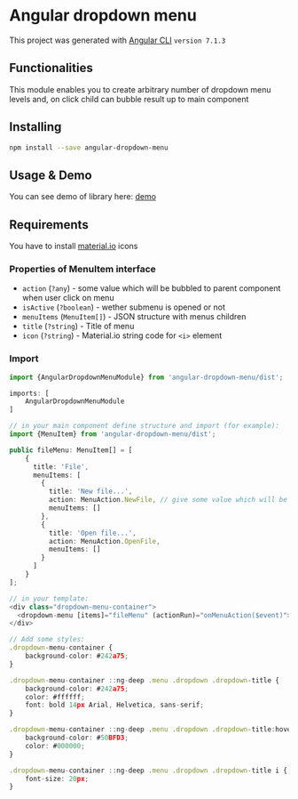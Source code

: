 # Angular dropdown menu

This project was generated with [Angular CLI](https://github.com/angular/angular-cli) `version 7.1.3`

## Functionalities

This module enables you to create arbitrary number of dropdown menu levels and, on click child can bubble result up to main component

## Installing
```bash
npm install --save angular-dropdown-menu
```

## Usage & Demo
You can see demo of library here: [demo](https://tcundic.github.io/angular-dropdown-menu/)

## Requirements
You have to install [material.io](https://material.io/) icons

### Properties of MenuItem interface
- `action` (`?any`) - some value which will be bubbled to parent component when user click on menu
- `isActive` (`?boolean`) - wether submenu is opened or not
- `menuItems` (`MenuItem[]`) - JSON structure with menus children
- `title` (`?string`) - Title of menu
- `icon` (`?string`) - Material.io string code for `<i>` element

### Import
```typescript
import {AngularDropdownMenuModule} from 'angular-dropdown-menu/dist';

imports: [
    AngularDropdownMenuModule
]

// in your main component define structure and import (for example):
import {MenuItem} from 'angular-dropdown-menu/dist';

public fileMenu: MenuItem[] = [
    {
      title: 'File',
      menuItems: [
        {
          title: 'New file...',
          action: MenuAction.NewFile, // give some value which will be passed when user click on menu (in this case enum)
          menuItems: []
        },
        {
          title: 'Open file...',
          action: MenuAction.OpenFile,
          menuItems: []
        }
      ]
    }
];

// in your template:
<div class="dropdown-menu-container">
  <dropdown-menu [items]="fileMenu" (actionRun)="onMenuAction($event)"></dropdown-menu>
</div>

// Add some styles:
.dropdown-menu-container {
    background-color: #242a75;
}

.dropdown-menu-container ::ng-deep .menu .dropdown .dropdown-title {
    background-color: #242a75;
    color: #ffffff;
    font: bold 14px Arial, Helvetica, sans-serif;
}

.dropdown-menu-container ::ng-deep .menu .dropdown .dropdown-title:hover {
    background-color: #50BFD3;
    color: #000000;
}

.dropdown-menu-container ::ng-deep .menu .dropdown .dropdown-title i {
    font-size: 20px;
}
```

